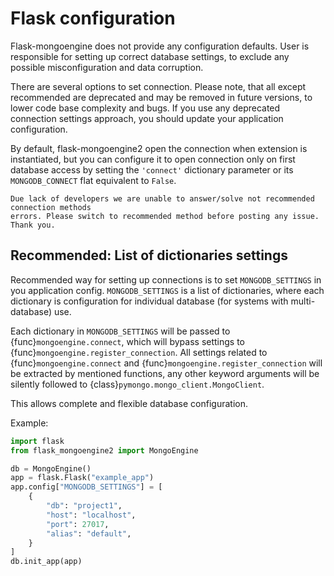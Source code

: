 # Flask configuration

Flask-mongoengine does not provide any configuration defaults. User is responsible
for setting up correct database settings, to exclude any possible misconfiguration
and data corruption.

There are several options to set connection. Please note, that all except
recommended are deprecated and may be removed in future versions, to lower code base
complexity and bugs. If you use any deprecated connection settings approach, you should
update your application configuration.

By default, flask-mongoengine2 open the connection when extension is instantiated,
but you can configure it to open connection only on first database access by setting
the ``'connect'`` dictionary parameter or its ``MONGODB_CONNECT`` flat equivalent to
``False``.

```{note}
Due lack of developers we are unable to answer/solve not recommended connection methods
errors. Please switch to recommended method before posting any issue. Thank you.
```

## Recommended: List of dictionaries settings

Recommended way for setting up connections is to set ``MONGODB_SETTINGS`` in you
application config. ``MONGODB_SETTINGS`` is a list of dictionaries, where each
dictionary is configuration for individual database (for systems with multi-database)
use.

Each dictionary in ``MONGODB_SETTINGS`` will be passed to {func}`mongoengine.connect`,
which will bypass settings to {func}`mongoengine.register_connection`. All settings
related to {func}`mongoengine.connect` and {func}`mongoengine.register_connection` will
be extracted by mentioned functions, any other keyword arguments will be silently
followed to {class}`pymongo.mongo_client.MongoClient`.

This allows complete and flexible database configuration.

Example:

```python
import flask
from flask_mongoengine2 import MongoEngine

db = MongoEngine()
app = flask.Flask("example_app")
app.config["MONGODB_SETTINGS"] = [
    {
        "db": "project1",
        "host": "localhost",
        "port": 27017,
        "alias": "default",
    }
]
db.init_app(app)
```
